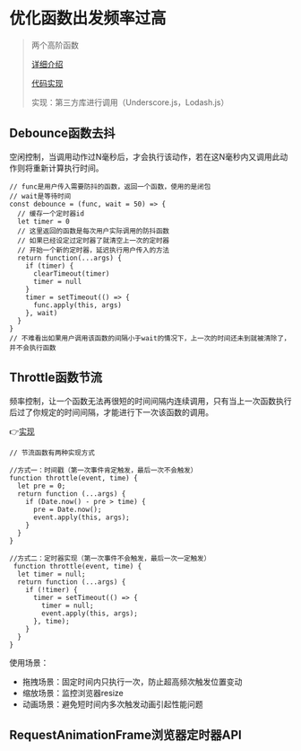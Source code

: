 # 优化函数出发频率过高

> 两个高阶函数
>
> [详细介绍](https://zhuanlan.zhihu.com/p/45721166)
>
> [代码实现](http://caibaojian.com/interview-map/frontend/#%E9%98%B2%E6%8A%96)
>
> 实现：第三方库进行调用（Underscore.js，Lodash.js）

## Debounce函数去抖

空闲控制，当调用动作过N毫秒后，才会执行该动作，若在这N毫秒内又调用此动作则将重新计算执行时间。

```JS
// func是用户传入需要防抖的函数，返回一个函数，使用的是闭包
// wait是等待时间
const debounce = (func, wait = 50) => {
  // 缓存一个定时器id
  let timer = 0
  // 这里返回的函数是每次用户实际调用的防抖函数
  // 如果已经设定过定时器了就清空上一次的定时器
  // 开始一个新的定时器，延迟执行用户传入的方法
  return function(...args) {
    if (timer) {
      clearTimeout(timer)
      timer = null
    }
    timer = setTimeout(() => {
      func.apply(this, args)
    }, wait)
  }
}
// 不难看出如果用户调用该函数的间隔小于wait的情况下，上一次的时间还未到就被清除了，并不会执行函数
```

## Throttle函数节流

频率控制，让一个函数无法再很短的时间间隔内连续调用，只有当上一次函数执行后过了你规定的时间间隔，才能进行下一次该函数的调用。

👉[实现](http://caibaojian.com/interview-map/frontend/#%E8%8A%82%E6%B5%81)

```JS
// 节流函数有两种实现方式

//方式一：时间戳（第一次事件肯定触发，最后一次不会触发）
function throttle(event, time) {
  let pre = 0;
  return function (...args) {
    if (Date.now() - pre > time) {
      pre = Date.now();
      event.apply(this, args);
    }
  }
}

//方式二：定时器实现（第一次事件不会触发，最后一次一定触发）
 function throttle(event, time) {
  let timer = null;
  return function (...args) {
    if (!timer) {
      timer = setTimeout(() => {
        timer = null;
        event.apply(this, args);
      }, time);
    }
  }
}
```

使用场景：

* 拖拽场景：固定时间内只执行一次，防止超高频次触发位置变动
* 缩放场景：监控浏览器resize
* 动画场景：避免短时间内多次触发动画引起性能问题

## RequestAnimationFrame浏览器定时器API
